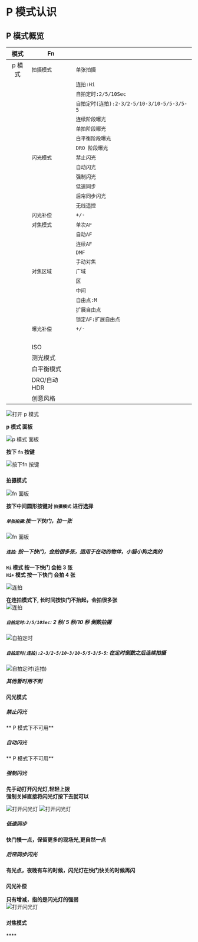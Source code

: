 # P 模式认识 

##   P 模式概览

| 模式                       | Fn              |              | 
|--------------------------- | --------------- | ------------ |   
| <center>p 模式<br></center>| `拍摄模式`      | `单张拍摄`   |   
|                            |                 | `连拍:Hi`    |   
|                            |                 | `自拍定时:2/5/10Sec`|   
|                            |                 | `自拍定时(连拍):2-3/2-5/10-3/10-5/5-3/5-5`|   
|                            |                 | `连续阶段曝光`|   
|                            |                 | `单拍阶段曝光`|   
|                            |                 | `白平衡阶段曝光`|   
|                            |                 | `DRO 阶段曝光`|   
|                            | `闪光模式`      | `禁止闪光 `  |   
|                            |                 | `自动闪光 `  |   
|                            |                 | `强制闪光 `  |   
|                            |                 | `低速同步 `  |   
|                            |                 | `后帘同步闪光` |   
|                            |                 | `无线遥控`   |   
|                            | `闪光补偿`      | `+/-`        |   
|                            | `对焦模式`      | `单次AF`     |
|                            |                 | `自动AF`     |
|                            |                 | `连续AF`     |
|                            |                 | `DMF`        |
|                            |                 | `手动对焦`   |
|                            | `对焦区域`      | `广域`      |
|                            |                 | `区`        |
|                            |                 | `中间`      |
|                            |                 | `自由点:M`  |
|                            |                 | `扩展自由点`|
|                            |                 | `锁定AF:扩展自由点`|
|                            | `曝光补偿`      | `+/-`      |
|                            |                 |              |   
|                            |                 |              |   
|                            |                 |              |   
|                            |                 |              |   
|                            | ISO             |              |
|                            | 测光模式        |              |
|                            | 白平衡模式      |              |
|                            | DRO/自动HDR     |              |
|                            | 创意风格        |              |




![打开 p 模式](../images/p_mode.png)

**p 模式 面板** 

![p 模式 面板](../images/p_panl.png)


**按下 `fn` 按键** 

![按下fn 按键 ](../images/fn1.png)


<!--拍摄模式*****************************************************************-->
### `拍摄模式`

![fn 面板](../images/fn2.png)

**按下中间圆形按键对 `拍摄模式` 进行选择** 



##### `单张拍摄`:按一下快门，拍一张
![fn 面板](../images/single.png)


##### `连拍`: 按一下快门，会拍很多张，适用于在动的物体，小猫小狗之类的
**`Hi` 模式  按一下快门 会拍 3 张**  <br>
**`Hi+` 模式  按一下快门 会拍 4 张**  <br>

![连拍](../images/muti_sh.png)

**在连拍模式下, 长时间按快门不抬起，会拍很多张** <br>
![连拍](../images/muti_sh_2.png)


##### `自拍定时:2/5/10Sec`: 2 秒/ 5 秒/10 秒 倒数拍摄

![自拍定时](../images/delay.png)




##### `自拍定时(连拍):2-3/2-5/10-3/10-5/5-3/5-5`: 在定时倒数之后连续拍摄

![自拍定时(连拍)](../images/delay-5-5.png)


***其他暂时用不到*** 


<!--拍摄模式*****************************************************************-->
### `闪光模式`

##### 禁止闪光
** P 模式下不可用** 

##### 自动闪光
** P 模式下不可用** 


##### 强制闪光
**先手动打开闪光灯,轻轻上拨** <br>
**强制关掉直接将闪光灯按下去就可以** 

![打开闪光灯](../images/flash_light.png)
![打开闪光灯](../images/flash_light2.png)

##### 低速同步
**快门慢一点，保留更多的现场光,更自然一点**<br>


##### 后帘同步闪光
**有光点，夜晚有车的时候，闪光灯在快门快关的时候再闪**<br>



<!--闪光补偿*****************************************************************-->
### `闪光补偿`
**只有增减，指的是闪光灯的强弱**<br>
![打开闪光灯](../images/reword_flash.png)


<!--对焦模式*****************************************************************-->
### `对焦模式`
****<br>



